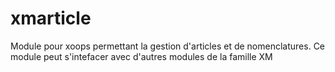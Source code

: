 # xmarticle
Module pour xoops permettant la gestion d'articles et de nomenclatures. Ce module peut s'intefacer avec d'autres modules de la famille XM
